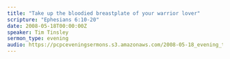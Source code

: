 ```yaml
---
title: "Take up the bloodied breastplate of your warrior lover"
scripture: "Ephesians 6:10-20"
date: 2008-05-18T00:00:00Z
speaker: Tim Tinsley
sermon_type: evening
audio: https://pcpceveningsermons.s3.amazonaws.com/2008-05-18_evening_tinsley.mp3 
---
```



